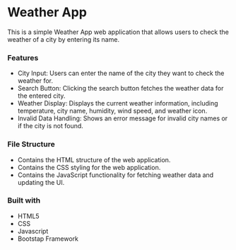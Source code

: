 # Weather App
This is a simple Weather App web application that allows users to check the weather of a city by entering its name.

### Features
-  City Input: Users can enter the name of the city they want to check the weather for.
-  Search Button: Clicking the search button fetches the weather data for the entered city.
-  Weather Display: Displays the current weather information, including temperature, city name, humidity, wind speed, and weather icon.
-  Invalid Data Handling: Shows an error message for invalid city names or if the city is not found.
  
### File Structure
-  Contains the HTML structure of the web application.
-  Contains the CSS styling for the web application.
-  Contains the JavaScript functionality for fetching weather data and updating the UI.

### Built with 
- HTML5
- CSS
- Javascript
- Bootstap Framework
